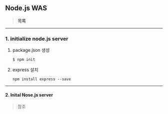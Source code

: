 ## Node.js WAS

> **목록**



---

### 1. initialize node.js server

1. package.json 생성

   ```bash
   $ npm init
   ```

2. express 설치

   ```
   npm install express --save
   ```

   



---

#### 2. Inital Nose.js server



> 참조
>
> 

